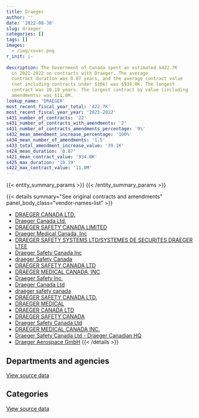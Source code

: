```yaml
---
title: Draeger
author: ''
date: '2022-08-30'
slug: draeger
categories: []
tags: []
images:
  - /img/cover.png
r_init: |-
  
description: The Government of Canada spent an estimated $422.7K
  in 2021-2022 on contracts with Draeger. The average
  contract duration was 0.87 years, and the average contract value
  (not including contracts under $10k) was $934.0K. The longest
  contract was 10.19 years. The largest contract by value (including
  amendments) was $11.0M.
lookup_name: 'DRAEGER'
most_recent_fiscal_year_total: '422.7K'
most_recent_fiscal_year_year: '2021-2022'
s431_number_of_contracts: '22'
s431_number_of_contracts_with_amendments: '2'
s431_number_of_contracts_amendments_percentage: '9%'
s432_mean_amendment_increase_percentage: '100%'
s434_mean_number_of_amendments: '1.5'
s433_total_amendment_increase_value: '39.1K'
s424_mean_duration: '0.87'
s421_mean_contract_value: '934.0K'
s425_max_duration: '10.19'
s422_max_contract_value: '11.0M'
---
```


<script src="/rmarkdown-libs/htmlwidgets/htmlwidgets.js"></script>
<link href="/rmarkdown-libs/datatables-css/datatables-crosstalk.css" rel="stylesheet" />
<script src="/rmarkdown-libs/datatables-binding/datatables.js"></script>
<script src="/rmarkdown-libs/jquery/jquery-3.6.0.min.js"></script>
<link href="/rmarkdown-libs/dt-core-bootstrap/css/dataTables.bootstrap.min.css" rel="stylesheet" />
<link href="/rmarkdown-libs/dt-core-bootstrap/css/dataTables.bootstrap.extra.css" rel="stylesheet" />
<script src="/rmarkdown-libs/dt-core-bootstrap/js/jquery.dataTables.min.js"></script>
<script src="/rmarkdown-libs/dt-core-bootstrap/js/dataTables.bootstrap.min.js"></script>
<link href="/rmarkdown-libs/crosstalk/css/crosstalk.min.css" rel="stylesheet" />
<script src="/rmarkdown-libs/crosstalk/js/crosstalk.min.js"></script>
<script src="/rmarkdown-libs/htmlwidgets/htmlwidgets.js"></script>
<link href="/rmarkdown-libs/datatables-css/datatables-crosstalk.css" rel="stylesheet" />
<script src="/rmarkdown-libs/datatables-binding/datatables.js"></script>
<script src="/rmarkdown-libs/jquery/jquery-3.6.0.min.js"></script>
<link href="/rmarkdown-libs/dt-core-bootstrap/css/dataTables.bootstrap.min.css" rel="stylesheet" />
<link href="/rmarkdown-libs/dt-core-bootstrap/css/dataTables.bootstrap.extra.css" rel="stylesheet" />
<script src="/rmarkdown-libs/dt-core-bootstrap/js/jquery.dataTables.min.js"></script>
<script src="/rmarkdown-libs/dt-core-bootstrap/js/dataTables.bootstrap.min.js"></script>
<link href="/rmarkdown-libs/crosstalk/css/crosstalk.min.css" rel="stylesheet" />
<script src="/rmarkdown-libs/crosstalk/js/crosstalk.min.js"></script>

{{< entity_summary_params >}}
{{< /entity_summary_params >}}

{{< details summary="See original contracts and amendments" panel_body_class="vendor-names-list" >}}
- [DRAEGER CANADA LTD.](https://search.open.canada.ca/en/ct/?sort=contract_value_f%20desc&page=1&search_text=%22DRAEGER%20CANADA%20LTD.%22)
- [Draeger Canada Ltd.](https://search.open.canada.ca/en/ct/?sort=contract_value_f%20desc&page=1&search_text=%22Draeger%20Canada%20Ltd.%22)
- [DRAEGER SAFETY CANADA LIMITED](https://search.open.canada.ca/en/ct/?sort=contract_value_f%20desc&page=1&search_text=%22DRAEGER%20SAFETY%20CANADA%20LIMITED%22)
- [Draeger Medical Canada, Inc](https://search.open.canada.ca/en/ct/?sort=contract_value_f%20desc&page=1&search_text=%22Draeger%20Medical%20Canada%2c%20Inc%22)
- [DRAEGER SAFETY SYSTEMS LTD/SYSTEMES DE SECURITES DRAEGER LTEE](https://search.open.canada.ca/en/ct/?sort=contract_value_f%20desc&page=1&search_text=%22DRAEGER%20SAFETY%20SYSTEMS%20LTD%2fSYSTEMES%20DE%20SECURITES%20DRAEGER%20LTEE%22)
- [Draeger Safety Canada Inc](https://search.open.canada.ca/en/ct/?sort=contract_value_f%20desc&page=1&search_text=%22Draeger%20Safety%20Canada%20Inc%22)
- [draeger Safety Canada](https://search.open.canada.ca/en/ct/?sort=contract_value_f%20desc&page=1&search_text=%22draeger%20Safety%20Canada%22)
- [DRAEGER SAFETY CANADA LTD](https://search.open.canada.ca/en/ct/?sort=contract_value_f%20desc&page=1&search_text=%22DRAEGER%20SAFETY%20CANADA%20LTD%22)
- [DRAEGER MEDICAL CANADA, INC](https://search.open.canada.ca/en/ct/?sort=contract_value_f%20desc&page=1&search_text=%22DRAEGER%20MEDICAL%20CANADA%2c%20INC%22)
- [Draeger Safety Inc.](https://search.open.canada.ca/en/ct/?sort=contract_value_f%20desc&page=1&search_text=%22Draeger%20Safety%20Inc.%22)
- [Draeger Canada Ltd](https://search.open.canada.ca/en/ct/?sort=contract_value_f%20desc&page=1&search_text=%22Draeger%20Canada%20Ltd%22)
- [draeger safety canada](https://search.open.canada.ca/en/ct/?sort=contract_value_f%20desc&page=1&search_text=%22draeger%20safety%20canada%22)
- [DRAEGER SAFETY CANADA LTD.](https://search.open.canada.ca/en/ct/?sort=contract_value_f%20desc&page=1&search_text=%22DRAEGER%20SAFETY%20CANADA%20LTD.%22)
- [DRAEGER MEDICAL](https://search.open.canada.ca/en/ct/?sort=contract_value_f%20desc&page=1&search_text=%22DRAEGER%20MEDICAL%22)
- [DRAEGER CANADA LTD](https://search.open.canada.ca/en/ct/?sort=contract_value_f%20desc&page=1&search_text=%22DRAEGER%20CANADA%20LTD%22)
- [DRAEGER SAFETY CANADA](https://search.open.canada.ca/en/ct/?sort=contract_value_f%20desc&page=1&search_text=%22DRAEGER%20SAFETY%20CANADA%22)
- [Draeger Safety Canada Ltd](https://search.open.canada.ca/en/ct/?sort=contract_value_f%20desc&page=1&search_text=%22Draeger%20Safety%20Canada%20Ltd%22)
- [DRAEGER MEDICAL CANADA INC.](https://search.open.canada.ca/en/ct/?sort=contract_value_f%20desc&page=1&search_text=%22DRAEGER%20MEDICAL%20CANADA%20INC.%22)
- [Draeger Safety Canada Ltd - Draeger Canadian HQ](https://search.open.canada.ca/en/ct/?sort=contract_value_f%20desc&page=1&search_text=%22Draeger%20Safety%20Canada%20Ltd%20-%20Draeger%20Canadian%20HQ%22)
- [Draeger Aerospace GmbH](https://search.open.canada.ca/en/ct/?sort=contract_value_f%20desc&page=1&search_text=%22Draeger%20Aerospace%20GmbH%22)
{{< /details >}}

## Departments and agencies

<div id="htmlwidget-1" style="width:100%;height:auto;" class="datatables html-widget"></div>
<script type="application/json" data-for="htmlwidget-1">{"x":{"style":"bootstrap","filter":"none","vertical":false,"data":[["<a href=\"/departments/dnd-mdn/\">National Defence<\/a>","<a href=\"/departments/isc-sac/\">Indigenous Services Canada<\/a>","<a href=\"/departments/phac-aspc/\">Public Health Agency of Canada<\/a>","<a href=\"/departments/rcmp-grc/\">Royal Canadian Mounted Police<\/a>"],[485818.86,null,null,349933.41],[402637.63,null,404949.18,null],[306558.55,52185.42,10557603.62,null],[302572,56373.48,18136.09,45646.22]],"container":"<table class=\"table table-striped table-hover row-border order-column display\">\n  <thead>\n    <tr>\n      <th>Department<\/th>\n      <th>2018-2019<\/th>\n      <th>2019-2020<\/th>\n      <th>2020-2021<\/th>\n      <th>2021-2022<\/th>\n    <\/tr>\n  <\/thead>\n<\/table>","options":{"order":[[4,"desc"]],"pageLength":10,"autoWidth":true,"columnDefs":[{"targets":1,"render":"function(data, type, row, meta) {\n    return type !== 'display' ? data : DTWidget.formatCurrency(data, \"$\", 2, 3, \",\", \".\", true, null);\n  }"},{"targets":2,"render":"function(data, type, row, meta) {\n    return type !== 'display' ? data : DTWidget.formatCurrency(data, \"$\", 2, 3, \",\", \".\", true, null);\n  }"},{"targets":3,"render":"function(data, type, row, meta) {\n    return type !== 'display' ? data : DTWidget.formatCurrency(data, \"$\", 2, 3, \",\", \".\", true, null);\n  }"},{"targets":4,"render":"function(data, type, row, meta) {\n    return type !== 'display' ? data : DTWidget.formatCurrency(data, \"$\", 2, 3, \",\", \".\", true, null);\n  }"},{"width":"16%","targets":[1,2,3,4]},{"className":"dt-right","targets":[1,2,3,4]}],"orderClasses":false}},"evals":["options.columnDefs.0.render","options.columnDefs.1.render","options.columnDefs.2.render","options.columnDefs.3.render"],"jsHooks":[]}</script>
<p class="text-right">
<a href="https://github.com/GoC-Spending/contracts-data/tree/main/data/out/vendors/draeger/summary_by_fiscal_year_by_department.csv" class="source-data-link btn btn-link">View source data</a>
</p>

## Categories

<div id="htmlwidget-2" style="width:100%;height:auto;" class="datatables html-widget"></div>
<script type="application/json" data-for="htmlwidget-2">{"x":{"style":"bootstrap","filter":"none","vertical":false,"data":[["<a href=\"/categories/defence/\">Defence<\/a>","<a href=\"/categories/medical/\">Medical<\/a>","<a href=\"/categories/industrial_products_and_services/\">Industrial products and services<\/a>"],[238686.14,null,597066.13],[394602.08,404949.18,8035.56],[238686.14,10557603.62,120057.83],[302572,18136.09,102019.71]],"container":"<table class=\"table table-striped table-hover row-border order-column display\">\n  <thead>\n    <tr>\n      <th>Category<\/th>\n      <th>2018-2019<\/th>\n      <th>2019-2020<\/th>\n      <th>2020-2021<\/th>\n      <th>2021-2022<\/th>\n    <\/tr>\n  <\/thead>\n<\/table>","options":{"order":[[4,"desc"]],"dom":"t","pageLength":30,"autoWidth":true,"columnDefs":[{"targets":1,"render":"function(data, type, row, meta) {\n    return type !== 'display' ? data : DTWidget.formatCurrency(data, \"$\", 2, 3, \",\", \".\", true, null);\n  }"},{"targets":2,"render":"function(data, type, row, meta) {\n    return type !== 'display' ? data : DTWidget.formatCurrency(data, \"$\", 2, 3, \",\", \".\", true, null);\n  }"},{"targets":3,"render":"function(data, type, row, meta) {\n    return type !== 'display' ? data : DTWidget.formatCurrency(data, \"$\", 2, 3, \",\", \".\", true, null);\n  }"},{"targets":4,"render":"function(data, type, row, meta) {\n    return type !== 'display' ? data : DTWidget.formatCurrency(data, \"$\", 2, 3, \",\", \".\", true, null);\n  }"},{"width":"16%","targets":[1,2,3,4]},{"className":"dt-right","targets":[1,2,3,4]}],"orderClasses":false,"lengthMenu":[10,25,30,50,100]}},"evals":["options.columnDefs.0.render","options.columnDefs.1.render","options.columnDefs.2.render","options.columnDefs.3.render"],"jsHooks":[]}</script>
<p class="text-right">
<a href="https://github.com/GoC-Spending/contracts-data/tree/main/data/out/vendors/draeger/summary_by_fiscal_year_by_category.csv" class="source-data-link btn btn-link">View source data</a>
</p>
